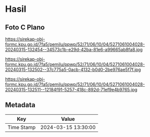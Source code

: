 # Hasil

## Foto C Plano

https://sirekap-obj-formc.kpu.go.id/7fa5/pemilu/ppwp/52/71/06/10/04/5271061004028-20240315-132454--34573c1b-e29d-42ba-81e6-a99665ab8fa8.jpg

https://sirekap-obj-formc.kpu.go.id/7fa5/pemilu/ppwp/52/71/06/10/04/5271061004028-20240315-132502--37c775a5-0acb-4132-b0d0-2be976ae5f7f.jpg

https://sirekap-obj-formc.kpu.go.id/7fa5/pemilu/ppwp/52/71/06/10/04/5271061004028-20240315-132511--12184f91-5257-418c-892d-71ef9e4b9765.jpg


## Metadata

| Key        | Value               |
| ---------- | ------------------- |
| Time Stamp | 2024-03-15 13:30:00 |



